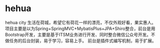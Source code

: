# hehua
hehua city
生活在荷城，希望它有荷花一样的漂亮，不仅外观好看，果实惠人。项目主要是以为Spring+SpringMVC+MybatisPlus+JPA+Shiro整合，前台是用Bootstrap开发，主要是基于ITSM业务进行开发、同时整合微信公众号开发。不做任务的后台封装，易于学习，容易上手。
前台是插件式编写机制，易于扩展。
